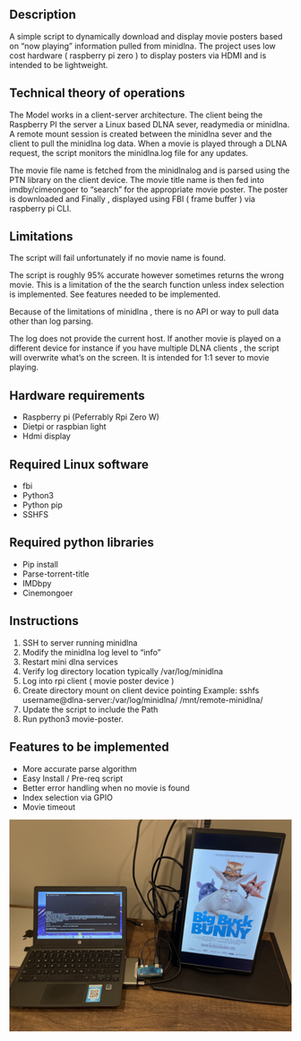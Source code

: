 ## Description

A simple script to dynamically download and display movie posters based on “now playing” information pulled from minidlna. 
The project uses low cost hardware ( raspberry pi zero ) to display posters via HDMI and is intended to be lightweight.

## Technical theory of operations 

The Model works in a client-server architecture. The client being the Raspberry PI the server a Linux based DLNA sever, readymedia or minidlna. A remote mount session is created between the minidlna sever and the client to pull the minidlna log data. When a movie is played through a DLNA request, the script monitors the minidlna.log file for any updates.

The movie file name is fetched from the minidlnalog and is parsed using the PTN library on the client device. The movie title name is then fed into imdby/cimeongoer to “search” for the appropriate movie poster. The poster is downloaded and Finally , displayed using FBI ( frame buffer ) via raspberry pi CLI.

## Limitations 

The script will fail unfortunately if no movie name is found. 

The script is roughly 95% accurate  however sometimes returns the wrong movie. This is a limitation of the the search function unless index selection is implemented. See features needed to be implemented. 


Because of the limitations of minidlna , there is no API or way to pull data other than log parsing. 

The log does not provide the current host. If another movie is played on a different device for instance if you have multiple  DLNA clients , the script will overwrite what’s on the screen. It is intended for 1:1 sever to movie playing.


## Hardware requirements

- Raspberry pi (Peferrably Rpi Zero W)
- Dietpi or raspbian light 
- Hdmi display 

## Required Linux software 

 - fbi 
 - Python3
 - Python pip
 - SSHFS 
 

## Required python libraries 

- Pip install 
- Parse-torrent-title 
- IMDbpy
- Cinemongoer


## Instructions 

1. SSH to server running minidlna 
2. Modify the minidlna log level to “info”
3. Restart mini dlna services 
4. Verify log directory location typically /var/log/minidlna 
5. Log into rpi client ( movie poster device )
6. Create directory mount on client device pointing Example: sshfs username@dlna-server:/var/log/minidlna/ /mnt/remote-minidlna/
7. Update the script to include the Path 
8. Run python3 movie-poster. 


## Features to be implemented

- More accurate parse algorithm 
- Easy Install / Pre-req script 
- Better error handling when no movie is found 
- Index selection via GPIO 
- Movie timeout 

![My Image](IMG_5004.jpeg)
